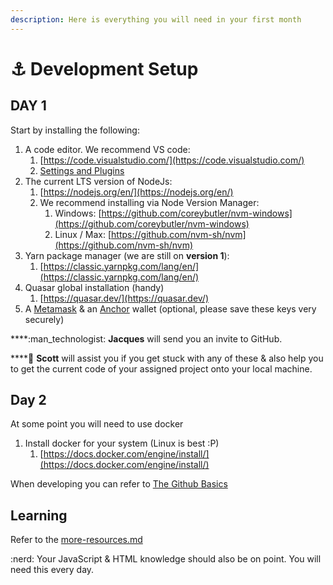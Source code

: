 ```yaml
---
description: Here is everything you will need in your first month
---
```


# ⚓ Development Setup

## DAY 1

Start by installing the following:

1. A code editor. We recommend VS code:
   1. [https://code.visualstudio.com/](https://code.visualstudio.com/)
   2. [Settings and Plugins](vscode.md)
2. The current LTS version of NodeJs:
   1. [https://nodejs.org/en/](https://nodejs.org/en/)
   2. We recommend installing via Node Version Manager:
      1. Windows: [https://github.com/coreybutler/nvm-windows](https://github.com/coreybutler/nvm-windows)
      2. Linux / Max: [https://github.com/nvm-sh/nvm](https://github.com/nvm-sh/nvm)
3. Yarn package manager (we are still on **version 1**):
   1. [https://classic.yarnpkg.com/lang/en/](https://classic.yarnpkg.com/lang/en/)
4. Quasar global installation (handy)
   1. [https://quasar.dev/](https://quasar.dev/)
5. A [Metamask](https://metamask.io/) & an [Anchor](https://greymass.com/anchor/) wallet (optional, please save these keys very securely)

****:man\_technologist: **Jacques** will send you an invite to GitHub.&#x20;

****:helicopter: **Scott** will assist you if you get stuck with any of these & also help you to get the current code of your assigned project onto your local machine.

## Day 2

At some point you will need to use docker

1. Install docker for your system (Linux is best :P)
   1. [https://docs.docker.com/engine/install/](https://docs.docker.com/engine/install/)

When developing you can refer to [The Github Basics](github-basics.md)

## **Learning**

Refer to the [more-resources.md](../more-resources.md "mention")



:nerd: Your JavaScript & HTML knowledge should also be on point. You will need this every day.&#x20;
